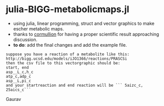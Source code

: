 # julia-BIGG-metabolicmaps.jl

- using julia, linear programming, struct and vector graphics to make escher metabolic maps. 
- thanks to [cormullion](https://github.com/cormullion) for having a proper scientific result approaching discussion. 
- **to do**: add the final changes and add the example file. 
```
suppose you have a reaction of a metabolite like this: http://bigg.ucsd.edu/models/iJO1366/reactions/PRASCSi
then the csv file to this vectorgraphic should be:
start, end
asp__L_c,h_c
atp_c,adp_c
asp__L,pi_c
and your startreaction and end reaction will be ``` 5aizc_c, 25aics_c```
```

Gaurav 
